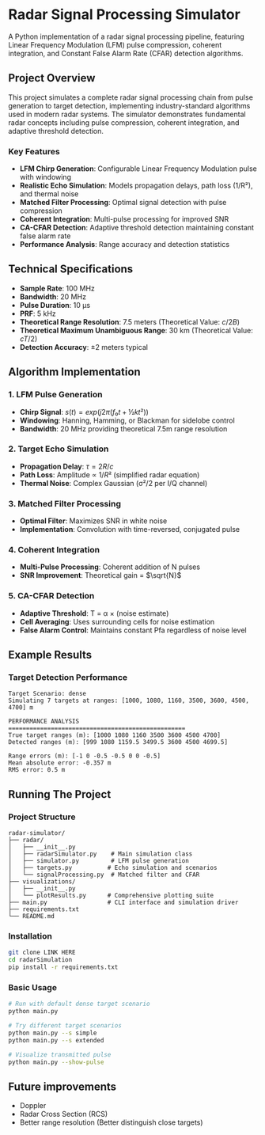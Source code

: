 # Radar Signal Processing Simulator

A Python implementation of a radar signal processing pipeline, featuring Linear Frequency Modulation (LFM) pulse compression, coherent integration, and Constant False Alarm Rate (CFAR) detection algorithms.

## Project Overview

This project simulates a complete radar signal processing chain from pulse generation to target detection, implementing industry-standard algorithms used in modern radar systems. The simulator demonstrates fundamental radar concepts including pulse compression, coherent integration, and adaptive threshold detection.

### Key Features

- **LFM Chirp Generation**: Configurable Linear Frequency Modulation pulse with windowing
- **Realistic Echo Simulation**: Models propagation delays, path loss (1/R²), and thermal noise
- **Matched Filter Processing**: Optimal signal detection with pulse compression
- **Coherent Integration**: Multi-pulse processing for improved SNR
- **CA-CFAR Detection**: Adaptive threshold detection maintaining constant false alarm rate
- **Performance Analysis**: Range accuracy and detection statistics

## Technical Specifications

- **Sample Rate**: 100 MHz
- **Bandwidth**: 20 MHz  
- **Pulse Duration**: 10 μs
- **PRF**: 5 kHz
- **Theoretical Range Resolution**: 7.5 meters (Theoretical Value: $c/2B$)
- **Theoretical Maximum Unambiguous Range**: 30 km (Theoretical Value: $cT/2$)
- **Detection Accuracy**: ±2 meters typical

## Algorithm Implementation

### 1. LFM Pulse Generation
- **Chirp Signal**: $s(t) = exp(j2π(f₀t + ½kt²))$
- **Windowing**: Hanning, Hamming, or Blackman for sidelobe control
- **Bandwidth**: 20 MHz providing theoretical 7.5m range resolution

### 2. Target Echo Simulation
- **Propagation Delay**: $τ = 2R/c$
- **Path Loss**: Amplitude ∝ $1/R²$ (simplified radar equation)
- **Thermal Noise**: Complex Gaussian (σ²/2 per I/Q channel)

### 3. Matched Filter Processing
- **Optimal Filter**: Maximizes SNR in white noise
- **Implementation**: Convolution with time-reversed, conjugated pulse

### 4. Coherent Integration
- **Multi-Pulse Processing**: Coherent addition of N pulses
- **SNR Improvement**: Theoretical gain = $\sqrt{N}$

### 5. CA-CFAR Detection
- **Adaptive Threshold**: T = α × (noise estimate)
- **Cell Averaging**: Uses surrounding cells for noise estimation
- **False Alarm Control**: Maintains constant Pfa regardless of noise level

## Example Results

### Target Detection Performance
```
Target Scenario: dense
Simulating 7 targets at ranges: [1000, 1080, 1160, 3500, 3600, 4500, 4700] m

PERFORMANCE ANALYSIS
==================================================
True target ranges (m): [1000 1080 1160 3500 3600 4500 4700]
Detected ranges (m): [999 1080 1159.5 3499.5 3600 4500 4699.5]

Range errors (m): [-1 0 -0.5 -0.5 0 0 -0.5]
Mean absolute error: -0.357 m
RMS error: 0.5 m
```

## Running The Project

### Project Structure

```
radar-simulator/
├── radar/
│   ├── __init__.py
│   ├── radarSimulator.py    # Main simulation class
│   ├── simulator.py         # LFM pulse generation
│   ├── targets.py          # Echo simulation and scenarios
│   └── signalProcessing.py  # Matched filter and CFAR
├── visualizations/
│   ├── __init__.py
│   └── plotResults.py      # Comprehensive plotting suite
├── main.py                 # CLI interface and simulation driver
├── requirements.txt
└── README.md
```

### Installation

```bash
git clone LINK HERE
cd radarSimulation
pip install -r requirements.txt
```

### Basic Usage

```bash
# Run with default dense target scenario
python main.py

# Try different target scenarios
python main.py --s simple
python main.py --s extended

# Visualize transmitted pulse
python main.py --show-pulse
```


## Future improvements
* Doppler
* Radar Cross Section (RCS)
* Better range resolution (Better distinguish close targets)

